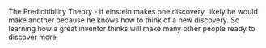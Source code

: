 The Predicitibility Theory - if einstein makes one discovery, likely he would make another because he knows how to think of a new discovery. So learning how a great inventor thinks will make many other people ready to discover more.
